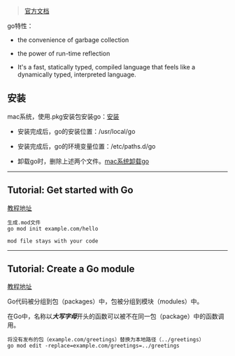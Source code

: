 > [官方文档](https://golang.google.cn/doc/)



go特性：

- the convenience of garbage collection 

- the power of run-time reflection

- It's a fast, statically typed, compiled language that feels like a dynamically typed, interpreted language.



## 安装

mac系统，使用.pkg安装包安装go：[安装](https://golang.google.cn/doc/install)

- 安装完成后，go的安装位置：/usr/local/go
- 安装完成后，go的环境变量位置：/etc/paths.d/go

- 卸载go时，删除上述两个文件。[mac系统卸载go](https://golang.google.cn/doc/manage-install#uninstalling)



---



## Tutorial: Get started with Go

[教程地址](https://golang.google.cn/doc/tutorial/getting-started)

```
生成.mod文件
go mod init example.com/hello

mod file stays with your code
```



---



## Tutorial: Create a Go module

[教程地址](https://golang.google.cn/doc/tutorial/create-module)

Go代码被分组到包（packages）中，包被分组到模块（modules）中。

在Go中，名称以***大写字母***开头的函数可以被不在同一包（package）中的函数调用。



```
将没有发布的包（example.com/greetings）替换为本地路径（../greetings）
go mod edit -replace=example.com/greetings=../greetings
```

